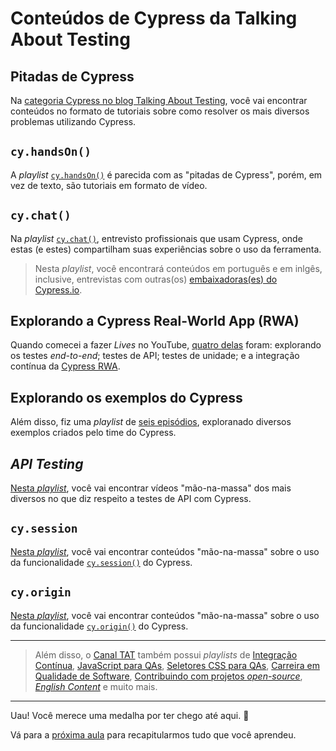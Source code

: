 # Conteúdos de Cypress da Talking About Testing

## Pitadas de Cypress

Na [categoria Cypress no blog Talking About Testing](https://talkingabouttesting.com/category/cypress/), você vai encontrar conteúdos no formato de tutoriais sobre como resolver os mais diversos problemas utilizando Cypress.

## `cy.handsOn()`

A _playlist_ [`cy.handsOn()`](https://www.youtube.com/playlist?list=PL-eblSNRj0QHIRCg9hYUYzSY87EyWo4k_) é parecida com as "pitadas de Cypress", porém, em vez de texto, são tutoriais em formato de vídeo.

## `cy.chat()`

Na _playlist_ [`cy.chat()`](https://www.youtube.com/playlist?list=PL-eblSNRj0QH95Kx6iMR_Fwk5WsCM89Ha), entrevisto profissionais que usam Cypress, onde estas (e estes) compartilham suas experiências sobre o uso da ferramenta.

> Nesta _playlist_, você encontrará conteúdos em português e em inlgês, inclusive, entrevistas com outras(os) [embaixadoras(es) do Cypress.io](https://www.cypress.io/ambassadors/).

## Explorando a Cypress Real-World App (RWA)

Quando comecei a fazer _Lives_ no YouTube, [quatro delas](https://youtube.com/playlist?list=PL-eblSNRj0QGU6gO4Yhb27ZwaCASG-lQl) foram: explorando os testes _end-to-end_; testes de API; testes de unidade; e a integração contínua da [Cypress RWA](https://github.com/cypress-io/cypress-realworld-app).

## Explorando os exemplos do Cypress

Além disso, fiz uma _playlist_ de [seis episódios](https://youtube.com/playlist?list=PL-eblSNRj0QFFRzKi2GP0U-I5xFlUHW5E), exploranado diversos exemplos criados pelo time do Cypress.

## _API Testing_

[Nesta _playlist_](https://www.youtube.com/playlist?list=PL-eblSNRj0QGkMqsqxUvy7VI4VfXEUp-G), você vai encontrar vídeos "mão-na-massa" dos mais diversos no que diz respeito a testes de API com Cypress.

## `cy.session`

[Nesta _playlist_](https://www.youtube.com/playlist?list=PL-eblSNRj0QF1RA4fd9FrDVov_uyYfCAL), você vai encontrar conteúdos "mão-na-massa" sobre o uso da funcionalidade [`cy.session()`](https://docs.cypress.io/api/commands/session) do Cypress.

## `cy.origin`

[Nesta _playlist_](https://youtube.com/playlist?list=PL-eblSNRj0QGTdVBmyETrANxfWdDWo5LV), você vai encontrar conteúdos "mão-na-massa" sobre o uso da funcionalidade [`cy.origin()`](https://docs.cypress.io/api/commands/origin) do Cypress.

___

> Além disso, o [Canal TAT](https://www.youtube.com/@TalkingAboutTesting/playlists) também possui _playlists_ de [Integração Contínua](https://www.youtube.com/playlist?list=PL-eblSNRj0QHgzdWNkGks9_JdhV9iAwFr), [JavaScript para QAs](https://www.youtube.com/playlist?list=PL-eblSNRj0QH36XrwvGfhh14GjpG-ViS2), [Seletores CSS para QAs](https://www.youtube.com/playlist?list=PL-eblSNRj0QHGg3iE2HAtOkzIyNH9DSjL), [Carreira em Qualidade de Software](https://www.youtube.com/playlist?list=PL-eblSNRj0QEFTDuBqAgIN1H6vRViVLRL), [Contribuindo com projetos _open-source_](https://www.youtube.com/playlist?list=PL-eblSNRj0QEWVVNZJRfJX_H_m-Bd0IXY), [_English Content_](https://www.youtube.com/playlist?list=PL-eblSNRj0QFCgBuHFSSJUeEYDm6wwvHI) e muito mais.

___

Uau! Você merece uma medalha por ter chego até aqui. 🥇

Vá para a [próxima aula](./congratulations.md) para recapitularmos tudo que você aprendeu.
